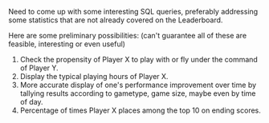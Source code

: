 Need to come up with some interesting SQL queries, preferably addressing some statistics that are not already covered on the Leaderboard.

Here are some preliminary possibilities:
(can't guarantee all of these are feasible, interesting or even useful)

  1. Check the propensity of Player X to play with or fly under the command of Player Y.
  1. Display the typical playing hours of Player X.
  1. More accurate display of one's performance improvement over time by tallying results according to gametype, game size, maybe even by time of day.
  1. Percentage of times Player X places among the top 10 on ending scores.